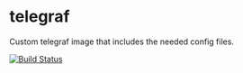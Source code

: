# telegraf
Custom telegraf image that includes the needed config files.


[![Build Status](https://drone.lukemilius.com/api/badges/lmilius-homelab/telegraf/status.svg)](https://drone.lukemilius.com/lmilius-homelab/telegraf)
